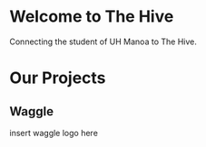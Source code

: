 # Welcome to The Hive
Connecting the student of UH Manoa to The Hive.

# Our Projects

## Waggle
insert waggle logo here
